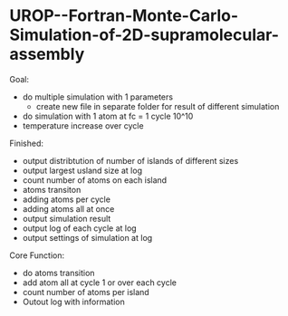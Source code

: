 # UROP--Fortran-Monte-Carlo-Simulation-of-2D-supramolecular-assembly

Goal:
- do multiple simulation with 1 parameters
  - create new file in separate folder for result of different simulation
- do simulation with 1 atom at fc = 1 cycle 10^10 
- temperature increase over cycle

Finished:
- output distribtution of number of islands of different sizes
- output largest usland size at log
- count number of atoms on each island
- atoms transiton
- adding atoms per cycle
- adding atoms all at once
- output simulation result
- output log of each cycle at log
- output settings of simulation at log

Core Function:
- do atoms transition
- add atom all at cycle 1 or over each cycle
- count number of atoms per island
- Outout log with information
